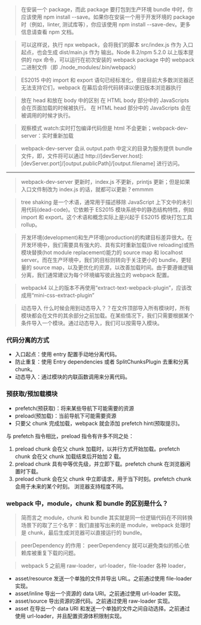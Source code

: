 > 在安装一个 package，而此 package 要打包到生产环境 bundle 中时，你应该使用 npm install --save。如果你在安装一个用于开发环境的 package 时（例如，linter, 测试库等），你应该使用 npm install --save-dev。更多信息请查看 npm 文档。

> 可以这样说，执行 npx webpack，会将我们的脚本 src/index.js 作为 入口起点，也会生成 dist/main.js 作为 输出。Node 8.2/npm 5.2.0 以上版本提供的 npx 命令，可以运行在初次安装的 webpack package 中的 webpack 二进制文件（即 ./node_modules/.bin/webpack）

> ES2015 中的 import 和 export 语句已经标准化，但是目前大多数浏览器还无法支持它们，webpack 在幕后会将代码转译以便旧版本浏览器执行

> 放在 head 和放在 body 中的区别
> 在 HTML body 部分中的 JavaScripts 会在页面加载的时候被执行。
> 在 HTML head 部分中的 JavaScripts 会在被调用的时候才执行。

> 观察模式 watch:实时打包编译代码但是 html 不会更新；webpack-dev-server：实时重新加载

> webpack-dev-server 会从 output.path 中定义的目录为服务提供 bundle 文件，即，文件将可以通过 http://[devServer.host]:[devServer.port]/[output.publicPath]/[output.filename] 进行访问。

---

> webpack-dev-server 更新时，index.js 不更新，printjs 更新；但是如果入口文件制改为 index.js 的话，就都可以更新？emmmm

> tree shaking 是一个术语，通常用于描述移除 JavaScript 上下文中的未引用代码(dead-code)。它依赖于 ES2015 模块系统中的静态结构特性，例如 import 和 export。这个术语和概念实际上是兴起于 ES2015 模块打包工具 rollup。

> 开发环境(development)和生产环境(production)的构建目标差异很大。在开发环境中，我们需要具有强大的、具有实时重新加载(live reloading)或热模块替换(hot module replacement)能力的 source map 和 localhost server。而在生产环境中，我们的目标则转向于关注更小的 bundle，更轻量的 source map，以及更优化的资源，以改善加载时间。由于要遵循逻辑分离，我们通常建议为每个环境编写彼此独立的 webpack 配置。

> webpack4 以上的版本不再使用“extract-text-webpack-plugin”，应该改成用“mini-css-extract-plugin”

> 动态导入 什么时候会用到动态导入？？在文件顶部导入所有模块时，所有模块都会在文件的其余部分之前加载。在某些情况下，我们只需要根据某个条件导入一个模块。通过动态导入，我们可以按需导入模块。

### 代码分离的方式

- 入口起点：使用 entry 配置手动地分离代码。
- 防止重复：使用 Entry dependencies 或者 SplitChunksPlugin 去重和分离 chunk。
- 动态导入：通过模块的内联函数调用来分离代码。

### 预获取/预加载模块

- prefetch(预获取)：将来某些导航下可能需要的资源
- preload(预加载)：当前导航下可能需要资源
- 只要父 chunk 完成加载，webpack 就会添加 prefetch hint(预取提示)。

与 prefetch 指令相比，preload 指令有许多不同之处：

1. preload chunk 会在父 chunk 加载时，以并行方式开始加载。prefetch chunk 会在父 chunk 加载结束后开始加 2 载。
2. preload chunk 具有中等优先级，并立即下载。prefetch chunk 在浏览器闲置时下载。
3. preload chunk 会在父 chunk 中立即请求，用于当下时刻。prefetch chunk 会用于未来的某个时刻。
   浏览器支持程度不同。

### webpack 中，module，chunk 和 bundle 的区别是什么？

> 简而言之 module，chunk 和 bundle 其实就是同一份逻辑代码在不同转换场景下的取了三个名字：我们直接写出来的是 module，webpack 处理时是 chunk，最后生成浏览器可以直接运行的 bundle。

> peerDependency 的作用： peerDependency 就可以避免类似的核心依赖库被重复下载的问题。

> webpack 5 之前用 raw-loader，url-loader，file-loader 各种 loader，

- asset/resource 发送一个单独的文件并导出 URL。之前通过使用 file-loader 实现。
- asset/inline 导出一个资源的 data URI。之前通过使用 url-loader 实现。
- asset/source 导出资源的源代码。之前通过使用 raw-loader 实现。
- asset 在导出一个 data URI 和发送一个单独的文件之间自动选择。之前通过使用 url-loader，并且配置资源体积限制实现。
